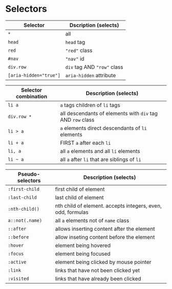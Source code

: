 # Selectors

| Selector               | Dscription (selects)        |
| ---------------------- | --------------------------- |
| `*`                    | all                         |
| `head`                 | `head` tag                  |
| `red`                  | `"red"` class               |
| `#nav`                 | `"nav"` id                  |
| `div.row`              | `div` tag AND `"row"` class |
| `[aria-hidden="true"]` | `aria-hidden` attribute     |

<!-- | ``                     |                             | -->

| Selector combination | Description (selects)                                      |
| -------------------- | ---------------------------------------------------------- |
| `li a`               | `a` tags children of `li` tags                             |
| `div.row *`          | all descendants of elements with `div` tag AND `row` class |
| `li > a`             | `a` elements direct descendants of `li` elements           |
| `li + a`             | FIRST `a` after each `li`                                  |
| `li, a`              | all `a` elements and all `li` elements                     |
| `li ~ a`             | all `a` after `li` that are siblings of `li`               |

| Pseudo-selectors | Description (selects)                                       |
| ---------------- | ----------------------------------------------------------- |
| `:first-child`   | first child of element                                      |
| `:last-child`    | last child of element                                       |
| `:nth-child()`   | nth child of element. accepts integers, even, odd, formulas |
| `a::not(.name)`  | all `a` elements not of `name` class                        |
| `::after`        | allows inserting content after the element                  |
| `::before`       | allow inseting content before the element                   |
| `:hover`         | element being hovered                                       |
| `:focus`         | element being focused                                       |
| `:active`        | element being clicked by mouse pointer                      |
| `:link`          | links that have not been clicked yet                        |
| `:visited`       | links that have already been clicked                        |

